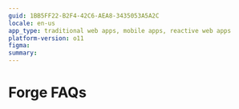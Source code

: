 ```yaml
---
guid: 1BB5FF22-B2F4-42C6-AEA8-3435053A5A2C
locale: en-us
app_type: traditional web apps, mobile apps, reactive web apps
platform-version: o11
figma:
summary: 
---
```


# Forge FAQs
